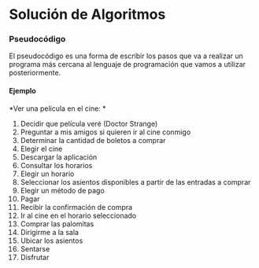 # **Solución de Algoritmos**

### **Pseudocódigo**

El pseudocódigo es una forma de escribir los pasos que va a realizar un programa más cercana al lenguaje de programación que vamos a utilizar posteriormente. 

#### **Ejemplo**

*Ver una película en el cine: *

1. Decidir que película veré (Doctor Strange)
1. Preguntar a mis amigos si quieren ir al cine conmigo
1. Determinar la cantidad de boletos a comprar
1. Elegir el cine
1. Descargar la aplicación
1. Consultar los horarios
1. Elegir un horario
1. Seleccionar los asientos disponibles a partir de las entradas a comprar
1. Elegir un método de pago
1. Pagar
1. Recibir la confirmación de compra
1. Ir al cine en el horario seleccionado
1. Comprar las palomitas
1. Dirigirme a la sala 
1. Ubicar los asientos
1. Sentarse
1. Disfrutar



